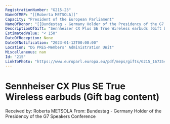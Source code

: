 ```yaml
---
RegistrationNumber: "G215-23"
NameOfMEP: "[[Roberta METSOLA]]"
Capacity: "President of the European Parliament"
NameOfDonor: "[[Bundestag - Germany Holder of the Presidency of the G7 Speakers Conference]]"
DescriptionOfGift: "Sennheiser CX Plus SE True Wireless earbuds (Gift bag content)"
EstimatedValue: "< 150"
DateOfReception: None
DateOfNotification: "2023-01-12T00:00:00"
Location: "DG PRES-Members' Administration Unit"
Miscellaneous: nan
Id: "215"
LinkToPhoto: "https://www.europarl.europa.eu/pdf/meps/gifts/G215_1673540317282.jpg#"
---
```


# Sennheiser CX Plus SE True Wireless earbuds (Gift bag content)

Received by: Roberta METSOLA
From: Bundestag - Germany Holder of the Presidency of the G7 Speakers Conference
